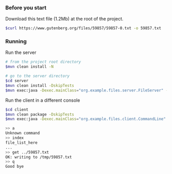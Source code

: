 ### Before you start

Download this text file (1.2Mb) at the root of the project.
```bash
$curl https://www.gutenberg.org/files/59857/59857-0.txt -o 59857.txt
```

### Running 

Run the server
```bash
# from the project root directory
$mvn clean install -N

# go to the server directory
$cd server
$mvn clean install -DskipTests
$mvn exec:java -Dexec.mainClass="org.example.files.server.FileServer" -Dexec.args="../"
```

Run the client in a different console
```bash
$cd client
$mvn clean package -DskipTests
$mvn exec:java -Dexec.mainClass="org.example.files.client.CommandLine" -Dexec.args="-d /tmp -h localhost -p 49999"

>> a
Unknown command
>> index
file_list_here
...
>> get ../59857.txt
OK: writing to /tmp/59857.txt
>> q
Good bye
```